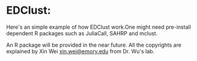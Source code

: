# EDClust:

Here's an simple example of how EDClust work.One might need pre-install dependent R packages such as JuliaCall, SAHRP and mclust.

An R package will be provided in the near future. All the copyrights are explained by Xin Wei xin.wei@emory.edu from Dr. Wu's lab. 


